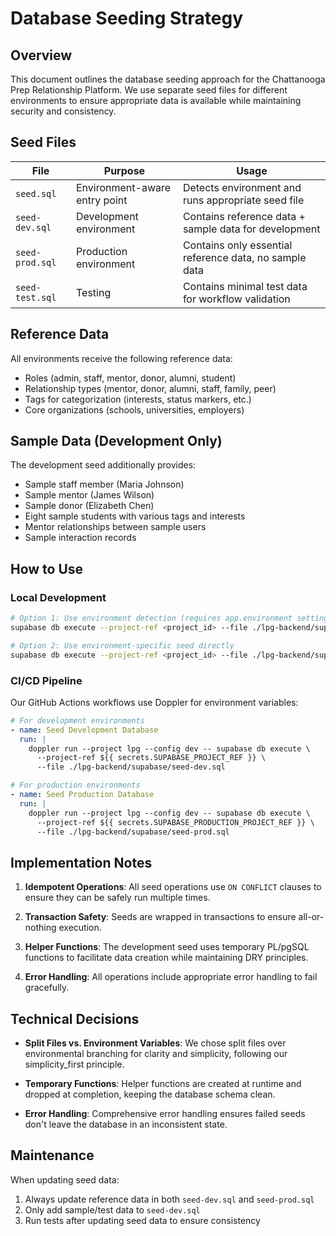 # Database Seeding Strategy

## Overview

This document outlines the database seeding approach for the Chattanooga Prep Relationship Platform. We use separate seed files for different environments to ensure appropriate data is available while maintaining security and consistency.

## Seed Files

| File | Purpose | Usage |
|------|---------|-------|
| `seed.sql` | Environment-aware entry point | Detects environment and runs appropriate seed file |
| `seed-dev.sql` | Development environment | Contains reference data + sample data for development |
| `seed-prod.sql` | Production environment | Contains only essential reference data, no sample data |
| `seed-test.sql` | Testing | Contains minimal test data for workflow validation |

## Reference Data

All environments receive the following reference data:
- Roles (admin, staff, mentor, donor, alumni, student)
- Relationship types (mentor, donor, alumni, staff, family, peer)
- Tags for categorization (interests, status markers, etc.)
- Core organizations (schools, universities, employers)

## Sample Data (Development Only)

The development seed additionally provides:
- Sample staff member (Maria Johnson)
- Sample mentor (James Wilson)
- Sample donor (Elizabeth Chen)
- Eight sample students with various tags and interests
- Mentor relationships between sample users
- Sample interaction records

## How to Use

### Local Development

```bash
# Option 1: Use environment detection (requires app.environment setting)
supabase db execute --project-ref <project_id> --file ./lpg-backend/supabase/seed.sql

# Option 2: Use environment-specific seed directly
supabase db execute --project-ref <project_id> --file ./lpg-backend/supabase/seed-dev.sql
```

### CI/CD Pipeline

Our GitHub Actions workflows use Doppler for environment variables:

```yaml
# For development environments
- name: Seed Development Database
  run: |
    doppler run --project lpg --config dev -- supabase db execute \
      --project-ref ${{ secrets.SUPABASE_PROJECT_REF }} \
      --file ./lpg-backend/supabase/seed-dev.sql

# For production environments
- name: Seed Production Database
  run: |
    doppler run --project lpg --config dev -- supabase db execute \
      --project-ref ${{ secrets.SUPABASE_PRODUCTION_PROJECT_REF }} \
      --file ./lpg-backend/supabase/seed-prod.sql
```

## Implementation Notes

1. **Idempotent Operations**: All seed operations use `ON CONFLICT` clauses to ensure they can be safely run multiple times.

2. **Transaction Safety**: Seeds are wrapped in transactions to ensure all-or-nothing execution.

3. **Helper Functions**: The development seed uses temporary PL/pgSQL functions to facilitate data creation while maintaining DRY principles.

4. **Error Handling**: All operations include appropriate error handling to fail gracefully.

## Technical Decisions

- **Split Files vs. Environment Variables**: We chose split files over environmental branching for clarity and simplicity, following our simplicity_first principle.
  
- **Temporary Functions**: Helper functions are created at runtime and dropped at completion, keeping the database schema clean.

- **Error Handling**: Comprehensive error handling ensures failed seeds don't leave the database in an inconsistent state.

## Maintenance

When updating seed data:

1. Always update reference data in both `seed-dev.sql` and `seed-prod.sql`
2. Only add sample/test data to `seed-dev.sql`
3. Run tests after updating seed data to ensure consistency
